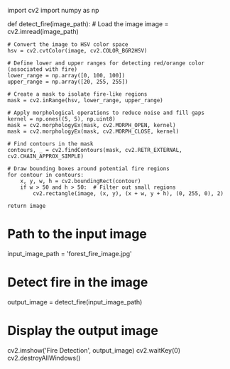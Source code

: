 import cv2
import numpy as np

def detect_fire(image_path):
    # Load the image
    image = cv2.imread(image_path)
    
    # Convert the image to HSV color space
    hsv = cv2.cvtColor(image, cv2.COLOR_BGR2HSV)
    
    # Define lower and upper ranges for detecting red/orange color (associated with fire)
    lower_range = np.array([0, 100, 100])
    upper_range = np.array([20, 255, 255])
    
    # Create a mask to isolate fire-like regions
    mask = cv2.inRange(hsv, lower_range, upper_range)
    
    # Apply morphological operations to reduce noise and fill gaps
    kernel = np.ones((5, 5), np.uint8)
    mask = cv2.morphologyEx(mask, cv2.MORPH_OPEN, kernel)
    mask = cv2.morphologyEx(mask, cv2.MORPH_CLOSE, kernel)
    
    # Find contours in the mask
    contours, _ = cv2.findContours(mask, cv2.RETR_EXTERNAL, cv2.CHAIN_APPROX_SIMPLE)
    
    # Draw bounding boxes around potential fire regions
    for contour in contours:
        x, y, w, h = cv2.boundingRect(contour)
        if w > 50 and h > 50:  # Filter out small regions
            cv2.rectangle(image, (x, y), (x + w, y + h), (0, 255, 0), 2)
    
    return image

# Path to the input image
input_image_path = 'forest_fire_image.jpg'

# Detect fire in the image
output_image = detect_fire(input_image_path)

# Display the output image
cv2.imshow('Fire Detection', output_image)
cv2.waitKey(0)
cv2.destroyAllWindows()

